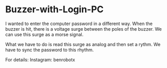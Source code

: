 # Buzzer-with-Login-PC
I wanted to enter the computer password in a different way.
When the buzzer is hit, there is a voltage surge between the poles of the buzzer.
We can use this surge as a morse signal.

What we have to do is read this surge as analog and then set a rythm.
We have to sync the password to this rhythm.

For details:
Instagram: benrobotx
